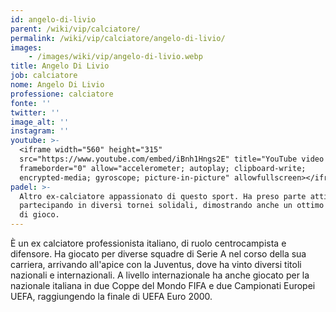 ```yaml
---
id: angelo-di-livio
parent: /wiki/vip/calciatore/
permalink: /wiki/vip/calciatore/angelo-di-livio/
images:
    - /images/wiki/vip/angelo-di-livio.webp
title: Angelo Di Livio
job: calciatore
nome: Angelo Di Livio
professione: calciatore
fonte: ''
twitter: ''
image_alt: ''
instagram: ''
youtube: >-
  <iframe width="560" height="315"
  src="https://www.youtube.com/embed/iBnh1Hngs2E" title="YouTube video player"
  frameborder="0" allow="accelerometer; autoplay; clipboard-write;
  encrypted-media; gyroscope; picture-in-picture" allowfullscreen></iframe>
padel: >-
  Altro ex-calciatore appassionato di questo sport. Ha preso parte attiva
  partecipando in diversi tornei solidali, dimostrando anche un ottimo livello
  di gioco.
---
```

È un ex calciatore professionista italiano, di ruolo centrocampista e difensore. Ha giocato per diverse squadre di Serie A nel corso della sua carriera, arrivando all'apice con la Juventus, dove ha vinto diversi titoli nazionali e internazionali. A livello internazionale ha anche giocato per la nazionale italiana in due Coppe del Mondo FIFA e due Campionati Europei UEFA, raggiungendo la finale di UEFA Euro 2000.